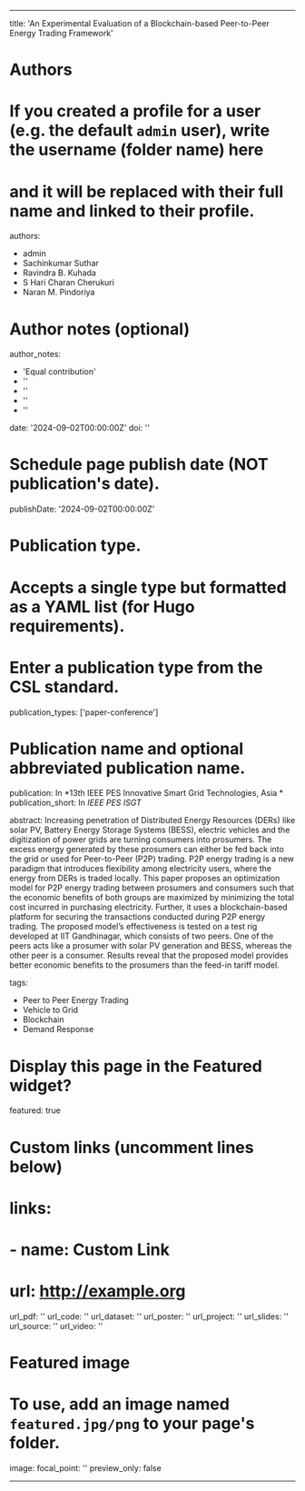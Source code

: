 
---
title: 'An Experimental Evaluation of a Blockchain-based Peer-to-Peer Energy Trading Framework'

# Authors
# If you created a profile for a user (e.g. the default `admin` user), write the username (folder name) here
# and it will be replaced with their full name and linked to their profile.
authors:
  - admin
  - Sachinkumar Suthar
  - Ravindra B. Kuhada
  - S Hari Charan Cherukuri
  - Naran M. Pindoriya

# Author notes (optional)
author_notes:
  - 'Equal contribution'
  - ''
  - ''
  - ''
  - ''

date: '2024-09-02T00:00:00Z'
doi: ''

# Schedule page publish date (NOT publication's date).
publishDate: '2024-09-02T00:00:00Z'

# Publication type.
# Accepts a single type but formatted as a YAML list (for Hugo requirements).
# Enter a publication type from the CSL standard.
publication_types: ['paper-conference']

# Publication name and optional abbreviated publication name.
publication: In *13th IEEE PES Innovative Smart Grid Technologies, Asia *
publication_short: In *IEEE PES ISGT*

abstract: Increasing penetration of Distributed Energy Resources (DERs) like solar PV, Battery Energy Storage Systems (BESS), electric vehicles and the digitization of power grids are turning consumers into prosumers. The excess energy generated by these prosumers can either be fed back into the grid or used for Peer-to-Peer (P2P) trading. P2P energy trading is a new paradigm that introduces flexibility among electricity users, where the energy from DERs is traded locally. This paper proposes an optimization model for P2P energy trading between
prosumers and consumers such that the economic benefits of both groups are maximized by minimizing the total cost incurred in purchasing electricity. Further, it uses a blockchain-based platform for securing the transactions conducted during P2P energy trading. The proposed model’s effectiveness is tested on a test rig developed at IIT Gandhinagar, which consists of two peers. One of the peers acts like a prosumer with solar PV generation and BESS, whereas the other peer is a consumer. Results reveal that the proposed model provides better economic benefits to the prosumers than the feed-in tariff model.

tags:
  - Peer to Peer Energy Trading
  - Vehicle to Grid
  - Blockchain
  - Demand Response

# Display this page in the Featured widget?
featured: true

# Custom links (uncomment lines below)
# links:
# - name: Custom Link
#   url: http://example.org

url_pdf: ''
url_code: ''
url_dataset: ''
url_poster: ''
url_project: ''
url_slides: ''
url_source: ''
url_video: ''

# Featured image
# To use, add an image named `featured.jpg/png` to your page's folder.
image:
  focal_point: ''
  preview_only: false

---
